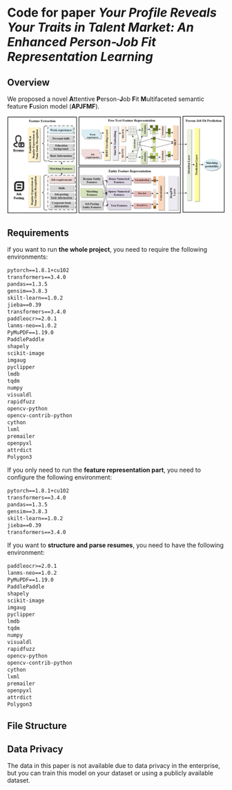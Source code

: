 # Code for paper *Your Profile Reveals Your Traits in Talent Market: An Enhanced Person-Job Fit Representation Learning* 



## Overview

We proposed a novel **A**ttentive **P**erson-**J**ob **F**it **M**ultifaceted semantic feature **F**usion model (**APJFMF**).

![](asset/model.jpg)



## Requirements

if you want to run **the whole project**, you need to require the following environments:

```
pytorch==1.8.1+cu102
transformers==3.4.0
pandas==1.3.5
gensim==3.8.3
skilt-learn==1.0.2
jieba==0.39
transformers==3.4.0
paddleocr>=2.0.1
lanms-neo==1.0.2
PyMuPDF==1.19.0
PaddlePaddle
shapely
scikit-image
imgaug
pyclipper
lmdb
tqdm
numpy
visualdl
rapidfuzz
opencv-python
opencv-contrib-python
cython
lxml
premailer
openpyxl
attrdict
Polygon3
```

If you only need to run the **feature representation part**, you need to configure the following environment:
```
pytorch==1.8.1+cu102
transformers==3.4.0
pandas==1.3.5
gensim==3.8.3
skilt-learn==1.0.2
jieba==0.39
transformers==3.4.0
```

If you want to **structure and parse resumes**, you need to have the following environment:
```
paddleocr>=2.0.1
lanms-neo==1.0.2
PyMuPDF==1.19.0
PaddlePaddle
shapely
scikit-image
imgaug
pyclipper
lmdb
tqdm
numpy
visualdl
rapidfuzz
opencv-python
opencv-contrib-python
cython
lxml
premailer
openpyxl
attrdict
Polygon3
```


## File Structure



## Data Privacy

The data in this paper is not available due to data privacy in the enterprise, but you can train this model on your dataset or using a publicly available dataset.


